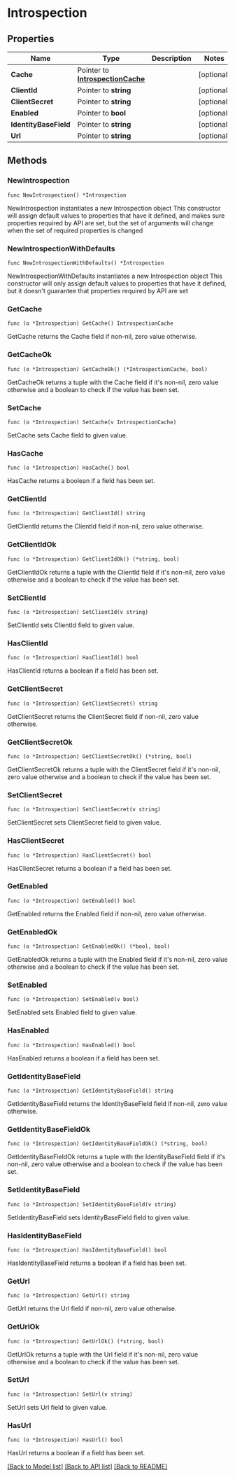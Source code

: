 # Introspection

## Properties

Name | Type | Description | Notes
------------ | ------------- | ------------- | -------------
**Cache** | Pointer to [**IntrospectionCache**](IntrospectionCache.md) |  | [optional] 
**ClientId** | Pointer to **string** |  | [optional] 
**ClientSecret** | Pointer to **string** |  | [optional] 
**Enabled** | Pointer to **bool** |  | [optional] 
**IdentityBaseField** | Pointer to **string** |  | [optional] 
**Url** | Pointer to **string** |  | [optional] 

## Methods

### NewIntrospection

`func NewIntrospection() *Introspection`

NewIntrospection instantiates a new Introspection object
This constructor will assign default values to properties that have it defined,
and makes sure properties required by API are set, but the set of arguments
will change when the set of required properties is changed

### NewIntrospectionWithDefaults

`func NewIntrospectionWithDefaults() *Introspection`

NewIntrospectionWithDefaults instantiates a new Introspection object
This constructor will only assign default values to properties that have it defined,
but it doesn't guarantee that properties required by API are set

### GetCache

`func (o *Introspection) GetCache() IntrospectionCache`

GetCache returns the Cache field if non-nil, zero value otherwise.

### GetCacheOk

`func (o *Introspection) GetCacheOk() (*IntrospectionCache, bool)`

GetCacheOk returns a tuple with the Cache field if it's non-nil, zero value otherwise
and a boolean to check if the value has been set.

### SetCache

`func (o *Introspection) SetCache(v IntrospectionCache)`

SetCache sets Cache field to given value.

### HasCache

`func (o *Introspection) HasCache() bool`

HasCache returns a boolean if a field has been set.

### GetClientId

`func (o *Introspection) GetClientId() string`

GetClientId returns the ClientId field if non-nil, zero value otherwise.

### GetClientIdOk

`func (o *Introspection) GetClientIdOk() (*string, bool)`

GetClientIdOk returns a tuple with the ClientId field if it's non-nil, zero value otherwise
and a boolean to check if the value has been set.

### SetClientId

`func (o *Introspection) SetClientId(v string)`

SetClientId sets ClientId field to given value.

### HasClientId

`func (o *Introspection) HasClientId() bool`

HasClientId returns a boolean if a field has been set.

### GetClientSecret

`func (o *Introspection) GetClientSecret() string`

GetClientSecret returns the ClientSecret field if non-nil, zero value otherwise.

### GetClientSecretOk

`func (o *Introspection) GetClientSecretOk() (*string, bool)`

GetClientSecretOk returns a tuple with the ClientSecret field if it's non-nil, zero value otherwise
and a boolean to check if the value has been set.

### SetClientSecret

`func (o *Introspection) SetClientSecret(v string)`

SetClientSecret sets ClientSecret field to given value.

### HasClientSecret

`func (o *Introspection) HasClientSecret() bool`

HasClientSecret returns a boolean if a field has been set.

### GetEnabled

`func (o *Introspection) GetEnabled() bool`

GetEnabled returns the Enabled field if non-nil, zero value otherwise.

### GetEnabledOk

`func (o *Introspection) GetEnabledOk() (*bool, bool)`

GetEnabledOk returns a tuple with the Enabled field if it's non-nil, zero value otherwise
and a boolean to check if the value has been set.

### SetEnabled

`func (o *Introspection) SetEnabled(v bool)`

SetEnabled sets Enabled field to given value.

### HasEnabled

`func (o *Introspection) HasEnabled() bool`

HasEnabled returns a boolean if a field has been set.

### GetIdentityBaseField

`func (o *Introspection) GetIdentityBaseField() string`

GetIdentityBaseField returns the IdentityBaseField field if non-nil, zero value otherwise.

### GetIdentityBaseFieldOk

`func (o *Introspection) GetIdentityBaseFieldOk() (*string, bool)`

GetIdentityBaseFieldOk returns a tuple with the IdentityBaseField field if it's non-nil, zero value otherwise
and a boolean to check if the value has been set.

### SetIdentityBaseField

`func (o *Introspection) SetIdentityBaseField(v string)`

SetIdentityBaseField sets IdentityBaseField field to given value.

### HasIdentityBaseField

`func (o *Introspection) HasIdentityBaseField() bool`

HasIdentityBaseField returns a boolean if a field has been set.

### GetUrl

`func (o *Introspection) GetUrl() string`

GetUrl returns the Url field if non-nil, zero value otherwise.

### GetUrlOk

`func (o *Introspection) GetUrlOk() (*string, bool)`

GetUrlOk returns a tuple with the Url field if it's non-nil, zero value otherwise
and a boolean to check if the value has been set.

### SetUrl

`func (o *Introspection) SetUrl(v string)`

SetUrl sets Url field to given value.

### HasUrl

`func (o *Introspection) HasUrl() bool`

HasUrl returns a boolean if a field has been set.


[[Back to Model list]](../README.md#documentation-for-models) [[Back to API list]](../README.md#documentation-for-api-endpoints) [[Back to README]](../README.md)


